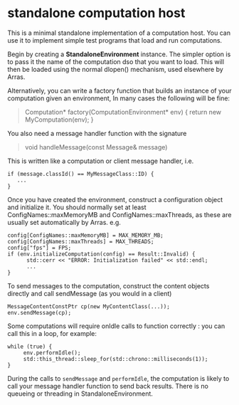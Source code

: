 # standalone computation host

This is a minimal standalone implementation of a computation host. You can use it to implement simple test programs
that load and run computations.

Begin by creating a **StandaloneEnvironment** instance. The simpler option is to pass it the name of the computation dso that
you want to load. This will then be loaded using the normal dlopen() mechanism, used elsewhere by Arras.

Alternatively, you can write a factory function that builds an instance of your computation given an environment, In many
cases the following will be fine:

> Computation* factory(ComputationEnvironment* env) { return new MyComputation(env); }

You also need a message handler function with the signature

> void handleMessage(const Message& message)

This is written like a computation or client message handler, i.e.

```
if (message.classId() == MyMessageClass::ID) {
   ...
}
```

Once you have created the environment, construct a configuration object and initialize it. You should normally set at
least ConfigNames::maxMemoryMB and ConfigNames::maxThreads, as these are usually set automatically by Arras. e.g.

```
config[ConfigNames::maxMemoryMB] = MAX_MEMORY_MB;
config[ConfigNames::maxThreads] = MAX_THREADS;
config["fps"] = FPS;
if (env.initializeComputation(config) == Result::Invalid) {
      std::cerr << "ERROR: Initialization failed" << std::endl;
      ...
}
```

To send messages to the computation, construct the content objects directly and call sendMessage (as you would in a client)

```
MessageContentConstPtr cp(new MyContentClass(...));
env.sendMessage(cp);
```

Some computations will require onIdle calls to function correctly : you can call this in a loop, for example:

```
while (true) {
     env.performIdle();
     std::this_thread::sleep_for(std::chrono::milliseconds(1));
}
```

During the calls to `sendMessage` and `performIdle`, the computation is likely to call your message handler function to send
back results. There is no queueing or threading in StandaloneEnvironment.
